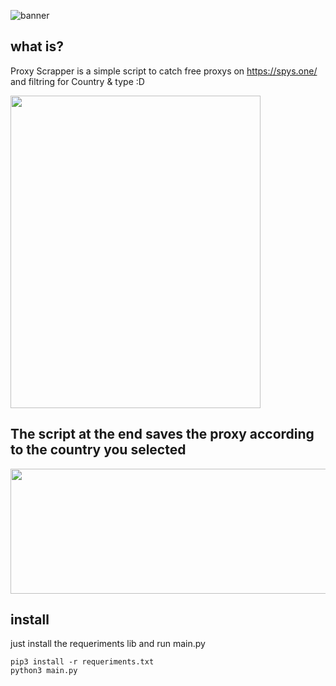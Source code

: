 ![banner](https://cdn.discordapp.com/attachments/1129791105790115861/1135826956374507551/out.png)

## what is?
Proxy Scrapper is a simple script to catch free proxys on https://spys.one/ and filtring for Country & type :D

<img src="https://cdn.discordapp.com/attachments/1129173436753793135/1135829007171059792/out.png" width="400" height="500">

## The script at the end saves the proxy according to the country you selected
<img src="https://cdn.discordapp.com/attachments/1129173436753793135/1135834361476943903/out.png" width="700" height="200">

## install

just install the requeriments lib and run main.py
```
pip3 install -r requeriments.txt
python3 main.py
```

